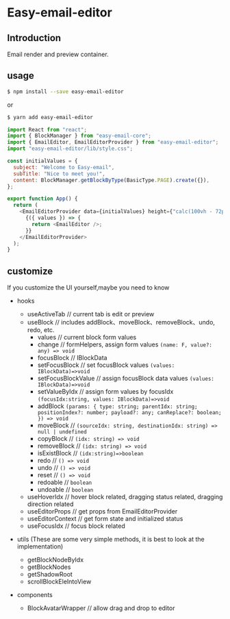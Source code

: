 # Easy-email-editor

## Introduction

Email render and preview container.

## usage

```sh
$ npm install --save easy-email-editor
```

or

```sh
$ yarn add easy-email-editor
```

```js
import React from "react";
import { BlockManager } from "easy-email-core";
import { EmailEditor, EmailEditorProvider } from "easy-email-editor";
import "easy-email-editor/lib/style.css";

const initialValues = {
  subject: "Welcome to Easy-email",
  subTitle: "Nice to meet you!",
  content: BlockManager.getBlockByType(BasicType.PAGE).create({}),
};

export function App() {
  return (
    <EmailEditorProvider data={initialValues} height={"calc(100vh - 72px)"}>
      {({ values }) => {
        return <EmailEditor />;
      }}
    </EmailEditorProvider>
  );
}
```

## customize

If you customize the UI yourself,maybe you need to know

- hooks

  - useActiveTab // current tab is edit or preview
  - useBlock // includes addBlock、moveBlock、removeBlock、undo, redo, etc.
    - values // current block form values 
    - change // formHelpers, assign form values ```(name: F, value?: any) => void```
    - focusBlock // IBlockData
    - setFocusBlock // set focusBlock values ```(values: IBlockData)=>void```
    - setFocusBlockValue // assign focusBlock data values ```(values: IBlockData)=>void```
    - setValueByIdx // assign form values by focusIdx ```(focusIdx:string, values: IBlockData)=>void```
    - addBlock  ```(params: {
          type: string;
          parentIdx: string;
          positionIndex?: number;
          payload?: any;
          canReplace?: boolean;
        }) => void```
    - moveBlock // ```(sourceIdx: string, destinationIdx: string) => null | undefined```
    - copyBlock // ```(idx: string) => void```
    - removeBlock // ```(idx: string) => void```
    - isExistBlock // ```(idx:string)=>boolean```
    - redo // ```() => void```
    - undo // ```() => void```
    - reset // ```() => void```
    - redoable // ```boolean```
    - undoable // ```boolean```
  - useHoverIdx // hover block related, dragging status related, dragging direction related
  - useEditorProps // get props from EmailEditorProvider
  - useEditorContext // get form state and initialized status
  - useFocusIdx // focus block related

- utils (These are some very simple methods, it is best to look at the implementation)

  - getBlockNodeByIdx
  - getBlockNodes
  - getShadowRoot
  - scrollBlockEleIntoView

- components
  - BlockAvatarWrapper // allow drag and drop to editor
